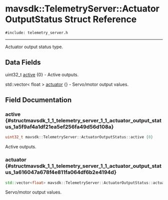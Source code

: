 # mavsdk::TelemetryServer::ActuatorOutputStatus Struct Reference
`#include: telemetry_server.h`

----


Actuator output status type. 


## Data Fields


uint32_t [active](#structmavsdk_1_1_telemetry_server_1_1_actuator_output_status_1a5f9af4a1df21ea5ef256fa49d56d108a) {0} - Active outputs.

std::vector< float > [actuator](#structmavsdk_1_1_telemetry_server_1_1_actuator_output_status_1a616047a678f4e811fa064df6b2e4194d) {} - Servo/motor output values.


## Field Documentation


### active {#structmavsdk_1_1_telemetry_server_1_1_actuator_output_status_1a5f9af4a1df21ea5ef256fa49d56d108a}

```cpp
uint32_t mavsdk::TelemetryServer::ActuatorOutputStatus::active {0}
```


Active outputs.


### actuator {#structmavsdk_1_1_telemetry_server_1_1_actuator_output_status_1a616047a678f4e811fa064df6b2e4194d}

```cpp
std::vector<float> mavsdk::TelemetryServer::ActuatorOutputStatus::actuator {}
```


Servo/motor output values.

